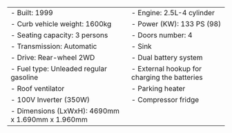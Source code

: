 | | |
| --- | --- |
| - Built: 1999 | - Engine: 2.5L-4 cylinder |
| - Curb vehicle weight: 1600kg | - Power (KW): 133 PS (98) |
| - Seating capacity: 3 persons | - Doors number: 4 | 
| - Transmission: Automatic | - Sink
| - Drive: Rear-wheel 2WD | - Dual battery system |
| - Fuel type: Unleaded regular gasoline | - External hookup for charging the batteries |
| - Roof ventilator | - Parking heater |
| - 100V Inverter (350W) | - Compressor fridge |
| - Dimensions (LxWxH): 4690mm x 1.690mm x 1.960mm |